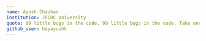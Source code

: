 ```yaml
---
name: Ayush Chauhan
institution: JECRC University
quote: 99 little bugs in the code, 99 little bugs in the code. Take one down, patch it around 127 little bugs in the code.
github_user: heyayushh
---
```

